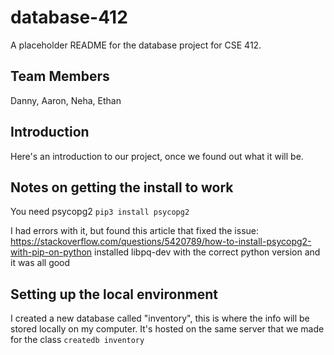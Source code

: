 # database-412
A placeholder README for the database project for CSE 412.

## Team Members
Danny, Aaron, Neha, Ethan

## Introduction
Here's an introduction to our project, once we found out what it will be.

## Notes on getting the install to work
You need psycopg2
`pip3 install psycopg2`

I had errors with it, but found this article that fixed the issue:
https://stackoverflow.com/questions/5420789/how-to-install-psycopg2-with-pip-on-python
installed libpq-dev with the correct python version and it was all good

## Setting up the local environment

I created a new database called "inventory", this is where the info will be stored locally on my computer. It's hosted on the same server that we made for the class
`createdb inventory`